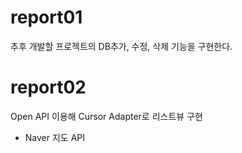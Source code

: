 # report01  
추후 개발할 프로젝트의 DB추가, 수정, 삭제 기능을 구현한다.  
  
# report02
Open API 이용해 Cursor Adapter로 리스트뷰 구현
- Naver 지도 API
